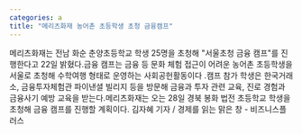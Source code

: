 ```yaml
---
categories: a
title: "메리츠화재 농어촌 초등학생 초청 금융캠프"
---
```

메리츠화재는 전남 화순 춘양초등학교 학생 25명을 초청해 "서울초청 금융 캠프"를 진행한다고 22일 밝혔다.금융 캠프는 금융 등 문화 체험 접근이 어려운 농어촌 초등학생을 서울로 초청해 수학여행 형태로 운영하는 사회공헌활동이다 .캠프 참가 학생은 한국거래소, 금융투자체험관 파이낸셜 빌리지 등을 방문해 금융과 투자 관련 교육, 진로 경험과 금융사기 예방 교육을 받는다.메리츠화재는 오는 28일 경북 봉화 법전 초등학교 학생을 초청해 금융 캠프를 진행할 계획이다. 김자혜 기자 / 경제를 읽는 맑은 창 - 비즈니스플러스